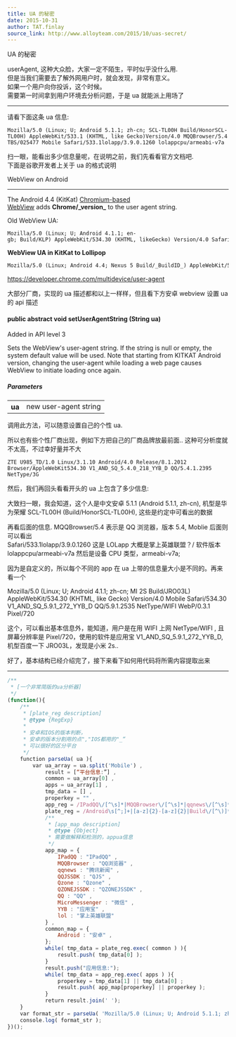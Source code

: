 ```yaml
---
title: UA 的秘密
date: 2015-10-31
author: TAT.finlay
source_link: http://www.alloyteam.com/2015/10/uas-secret/
---
```


<!-- {% raw %} - for jekyll -->

UA 的秘密

userAgent, 这种大众脸，大家一定不陌生，平时似乎没什么用.  
但是当我们需要去了解外网用户时，就会发现，非常有意义。  
如果一个用户向你投诉，这个时候。  
需要第一时间拿到用户环境去分析问题，于是 ua 就能派上用场了

* * *

请看下面这条 ua 信息:

    Mozilla/5.0 (Linux; U; Android 5.1.1; zh-cn; SCL-TL00H Build/HonorSCL-TL00H) AppleWebKit/533.1 (KHTML, like Gecko)Version/4.0 MQQBrowser/5.4 TBS/025477 Mobile Safari/533.1lolapp/3.9.0.1260 lolappcpu/armeabi-v7a

扫一眼，能看出多少信息量呢，在说明之前，我们先看看官方文档吧.  
下面是谷歌开发者上关于 ua 的格式说明

WebView on Android  

* * *

The Android 4.4 (KitKat) [Chromium-based WebView](https://developer.chrome.com/multidevice/webview/overview) adds **Chrome/\_version\_** to the user agent string.

Old WebView UA:

    Mozilla/5.0 (Linux; U; Android 4.1.1; en-gb; Build/KLP) AppleWebKit/534.30 (KHTML, likeGecko) Version/4.0 Safari/534.30

**WebView UA in KitKat to Lollipop**

```html
Mozilla/5.0 (Linux; Android 4.4; Nexus 5 Build/_BuildID_) AppleWebKit/537.36 (KHTML,like Gecko) Version/4.0 <strong>Chrome/30.0.0.0 Mobile</strong> Safari/537.36
```

<https://developer.chrome.com/multidevice/user-agent>

大部分厂商，实现的 ua 描述都和以上一样样，但且看下方安卓 webview 设置 ua 的 api 描述

#### public abstract void setUserAgentString (String ua)

Added in API level 3

Sets the WebView's user-agent string. If the string is null or empty, the system default value will be used. Note that starting from KITKAT Android version, changing the user-agent while loading a web page causes WebView to initiate loading once again.

##### Parameters

<table><tbody><tr><th>ua</th><td>new user-agent string</td></tr></tbody></table>

调用此方法，可以随意设置自己的个性 ua.

所以也有些个性厂商出现，例如下方把自己的厂商品牌放最前面.. 这种可分析度就不太高，不过幸好量并不大

    ZTE U985_TD/1.0 Linux/3.1.10 Android/4.0 Release/8.1.2012 Browser/AppleWebKit534.30 V1_AND_SQ_5.4.0_218_YYB_D QQ/5.4.1.2395 NetType/3G

然后，我们再回头看看开头的 ua 上包含了多少信息:

大致扫一眼，我会知道，这个人是中文安卓 5.1.1 (Android 5.1.1, zh-cn), 机型是华为荣耀 SCL-TL00H (Build/HonorSCL-TL00H), 这些是约定中可看出的数据

再看后面的信息. MQQBrowser/5.4 表示是 QQ 浏览器，版本 5.4, Moblie 后面则可以看出  
Safari/533.1lolapp/3.9.0.1260 这是 LOLapp 大概是掌上英雄联盟？/ 软件版本   
lolappcpu/armeabi-v7a 然后是设备 CPU 类型，armeabi-v7a;

因为是自定义的，所以每个不同的 app 在 ua 上带的信息量大小是不同的。再来看一个

Mozilla/5.0 (Linux; U; Android 4.1.1; zh-cn; MI 2S Build/JRO03L) AppleWebKit/534.30 (KHTML, like Gecko) Version/4.0 Mobile Safari/534.30 V1_AND_SQ_5.9.1_272_YYB_D QQ/5.9.1.2535 NetType/WIFI WebP/0.3.1 Pixel/720

这个，可以看出基本信息外，能知道，用户是在用 WIFI 上网 NetType/WIFI , 且屏幕分辨率是 Pixel/720，使用的软件是应用宝 V1_AND_SQ_5.9.1_272_YYB_D, 机型百度一下 JRO03L，发现是小米 2s..

好了，基本结构已经介绍完了，接下来看下如何用代码将所需内容提取出来

* * *

```javascript
/**
 * [一个非常简版的ua分析器]
 */
(function(){
    /**
     * [plate_reg description]
     * @type {RegExp}
     * 
     * 安卓和IOS的版本判断，
     * 安卓的版本分割用的点","IOS都用的"_“
     * 可以很好的区分平台
     */
    function parseUa( ua ){
        var ua_array = ua.split('Mobile') ,
            result = [“平台信息:”] ,
            common = ua_array[0] ,
            apps = ua_array[1] ,
            tmp_data = [] ,
            properkey = "" ,
            app_reg = /IPadQQ\/[^\s]*|MQQBrowser\/[^\s]*|qqnews\/[^\s]*|QQJSSDK\/[^\s]*|Qzone\/[^\s]*|QZONEJSSDK\/[^\s]*|QQ\/[^\s]*|NetType\/[^\s]*|Pixel\/[^\s]*|MicroMessenger\/[^\s]*|(lol)appcpu\/[^\s]*|[^\s]*(YYB)[^\s]*|QQHD/g ,
            plate_reg = /Android\s[^;]+|[a-z]{2}-[a-z]{2}|Build\/[^\)]*|\d_\d_\d|iPad|iPhone|iPod/g ,
            /**
             * [app_map description]
             * @type {Object}
             * 需要做解释和检测的，appua信息
             */
            app_map = {
                IPadQQ : "IPadQQ" ,
                MQQBrowser : "QQ浏览器" ,
                qqnews : "腾讯新闻" ,
                QQJSSDK : "QJS" ,
                Qzone : "Qzone" ,
                QZONEJSSDK : "QZONEJSSDK" ,
                QQ : "QQ" ,
                MicroMessenger : "微信" ,
                YYB : "应用宝" ,
                lol : "掌上英雄联盟"
            } ,
            common_map = {
                Android : "安卓" ,
            };
            while( tmp_data = plate_reg.exec( common ) ){
                result.push( tmp_data[0] );
            }
            result.push("应用信息:");
            while( tmp_data = app_reg.exec( apps ) ){
                properkey = tmp_data[1] || tmp_data[0] ;
                result.push( app_map[properkey] || properkey );
            }
            return result.join(' ');
    }    
    var format_str = parseUa( 'Mozilla/5.0 (Linux; U; Android 5.1.1; zh-cn; SCL-TL00H Build/HonorSCL-TL00H) AppleWebKit/533.1 (KHTML, like Gecko)Version/4.0 MQQBrowser/5.4 TBS/025477 Mobile Safari/533.1lolapp/3.9.0.1260 lolappcpu/armeabi-v7a' );
    console.log( format_str );
})();
```

<!-- {% endraw %} - for jekyll -->
